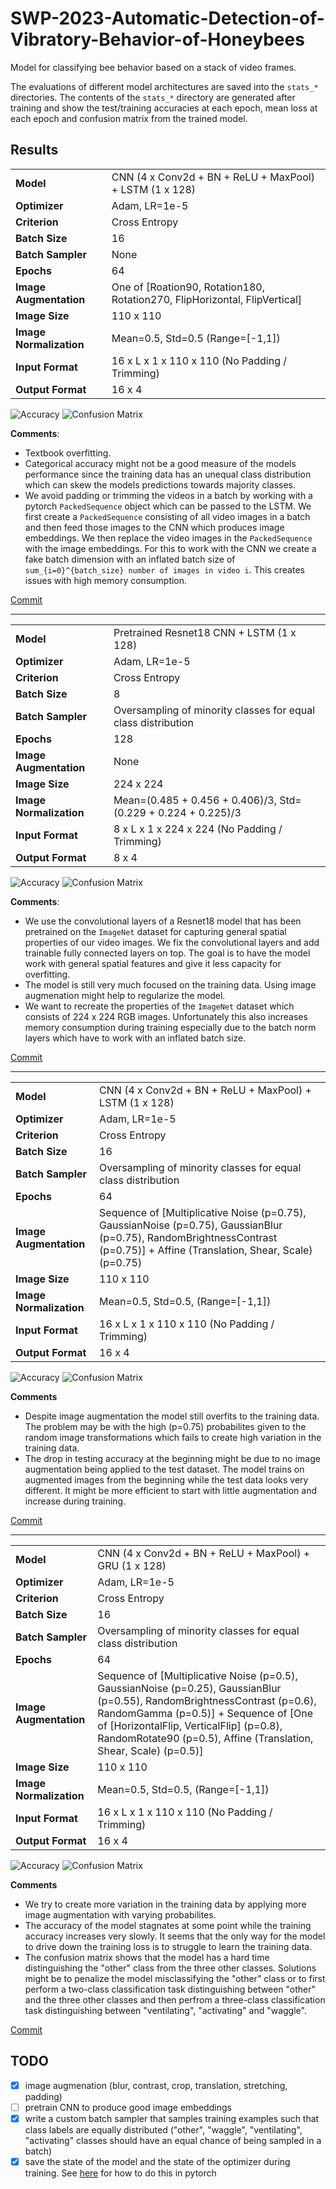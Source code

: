 # SWP-2023-Automatic-Detection-of-Vibratory-Behavior-of-Honeybees

Model for classifying bee behavior based on a stack of video frames.

The evaluations of different model architectures are saved into the `stats_*` directories.
The contents of the `stats_*` directory are generated after training and show the test/training accuracies at each epoch,
mean loss at each epoch and confusion matrix from the trained model.

## Results

<table>
      <tr><td><b>Model</b></td><td>CNN (4 x Conv2d + BN + ReLU + MaxPool) + LSTM (1 x 128)</td></tr>
      <tr></tr>
      <tr><td><b>Optimizer</b></td><td>Adam, LR=1e-5</td></tr>
      <tr></tr>
      <tr><td><b>Criterion</b></td><td>Cross Entropy</td></tr>
      <tr></tr>
      <tr><td><b>Batch Size</b></td><td>16</td></tr>
      <tr></tr>
      <tr><td><b>Batch Sampler</b></td><td>None</td></tr>
      <tr></tr>
      <tr><td><b>Epochs</b></td><td>64</td></tr>
      <tr></tr>
      <tr><td><b>Image Augmentation</b></td><td>One of [Roation90, Rotation180, Rotation270, FlipHorizontal, FlipVertical]</td></tr>
      <tr></tr>
      <tr><td><b>Image Size</b></td><td>110 x 110</td></tr>
      <tr></tr>
      <tr><td><b>Image Normalization</b></td><td>Mean=0.5, Std=0.5 (Range=[-1,1])</td></tr>
      <tr></tr>
      <tr><td><b>Input Format</b></td><td>16 x L x 1 x 110 x 110 (No Padding / Trimming)</td></tr>
      <tr></tr>
      <tr><td><b>Output Format</b></td><td>16 x 4</td></tr>
</table>

![Accuracy](stats_20230602T2153/accuracy.jpg)
![Confusion Matrix](stats_20230602T2153/confusion.jpg)

**Comments**:

-   Textbook overfitting.
-   Categorical accuracy might not be a good measure of the models performance since the training data has an unequal class distribution which can skew the models predictions towards majority classes.
-   We avoid padding or trimming the videos in a batch by working with a pytorch `PackedSequence` object which can be passed to the LSTM. We first create a `PackedSequence` consisting of all video images in a batch and then feed those images to the CNN which produces image embeddings. We then replace the video images in the `PackedSequence` with the image embeddings. For this to work with the CNN we create a fake batch dimension with an inflated batch size of `sum_{i=0}^{batch_size} number of images in video i`. This creates issues with high memory consumption.

[Commit](https://github.com/linusb20/SWP-2023-Automatic-Detection-of-Vibratory-Behavior-of-Honeybees/tree/88d970d3a00ca256deca7df1c247fb15534aedfb)

---

<table>
      <tr><td><b>Model</b></td><td>Pretrained Resnet18 CNN + LSTM (1 x 128)</td></tr>
      <tr></tr>
      <tr><td><b>Optimizer</b></td><td>Adam, LR=1e-5</td></tr>
      <tr></tr>
      <tr><td><b>Criterion</b></td><td>Cross Entropy</td></tr>
      <tr></tr>
      <tr><td><b>Batch Size</b></td><td>8</td></tr>
      <tr></tr>
      <tr><td><b>Batch Sampler</b></td><td>Oversampling of minority classes for equal class distribution</td></tr>
      <tr></tr>
      <tr><td><b>Epochs</b></td><td>128</td></tr>
      <tr></tr>
      <tr><td><b>Image Augmentation</b></td><td>None</td></tr>
      <tr></tr>
      <tr><td><b>Image Size</b></td><td>224 x 224</td></tr>
      <tr></tr>
      <tr><td><b>Image Normalization</b></td><td>Mean=(0.485 + 0.456 + 0.406)/3, Std=(0.229 + 0.224 + 0.225)/3
      <tr></tr>
      <tr><td><b>Input Format</b></td><td>8 x L x 1 x 224 x 224 (No Padding / Trimming)</td></tr>
      <tr></tr>
      <tr><td><b>Output Format</b></td><td>8 x 4</td></tr>
</table>

![Accuracy](stats_20230628T2053/accuracy.jpg)
![Confusion Matrix](stats_20230628T2053/confusion.jpg)

**Comments**:

-   We use the convolutional layers of a Resnet18 model that has been pretrained on the `ImageNet` dataset for capturing general spatial properties of our video images. We fix the convolutional layers and add trainable fully connected layers on top. The goal is to have the model work with general spatial features and give it less capacity for overfitting.
-   The model is still very much focused on the training data. Using image augmenation might help to regularize the model.
-   We want to recreate the properties of the `ImageNet` dataset which consists of 224 x 224 RGB images. Unfortunately this also increases memory consumption during training especially due to the batch norm layers which have to work with an inflated batch size.

[Commit](https://github.com/linusb20/SWP-2023-Automatic-Detection-of-Vibratory-Behavior-of-Honeybees/tree/752247b39ea119aeb035c3890389d617235ddb0f)

---

<table>
      <tr><td><b>Model</b></td><td>CNN (4 x Conv2d + BN + ReLU + MaxPool) + LSTM (1 x 128)</td></tr>
      <tr></tr>
      <tr><td><b>Optimizer</b></td><td>Adam, LR=1e-5</td></tr>
      <tr></tr>
      <tr><td><b>Criterion</b></td><td>Cross Entropy</td></tr>
      <tr></tr>
      <tr><td><b>Batch Size</b></td><td>16</td></tr>
      <tr></tr>
      <tr><td><b>Batch Sampler</b></td><td>Oversampling of minority classes for equal class distribution</td></tr>
      <tr></tr>
      <tr><td><b>Epochs</b></td><td>64</td></tr>
      <tr></tr>
      <tr><td><b>Image Augmentation</b></td><td>Sequence of [Multiplicative Noise (p=0.75), GaussianNoise (p=0.75), GaussianBlur (p=0.75), RandomBrightnessContrast (p=0.75)] + Affine (Translation, Shear, Scale) (p=0.75)</td></tr>
      <tr></tr>
      <tr><td><b>Image Size</b></td><td>110 x 110</td></tr>
      <tr></tr>
      <tr><td><b>Image Normalization</b></td><td>Mean=0.5, Std=0.5, (Range=[-1,1]) 
      <tr></tr>
      <tr><td><b>Input Format</b></td><td>16 x L x 1 x 110 x 110 (No Padding / Trimming)</td></tr>
      <tr></tr>
      <tr><td><b>Output Format</b></td><td>16 x 4</td></tr>
</table>

![Accuracy](stats_20230629T1351/accuracy.jpg)
![Confusion Matrix](stats_20230629T1351/confusion.jpg)

**Comments**

-   Despite image augmentation the model still overfits to the training data. The problem may be with the high (p=0.75) probabilites given to the random image transformations which fails to create high variation in the training data.
-   The drop in testing accuracy at the beginning might be due to no image augmentation being applied to the test dataset. The model trains on augmented images from the beginning while the test data looks very different. It might be more efficient to start with little augmentation and increase during training.

[Commit](https://github.com/linusb20/SWP-2023-Automatic-Detection-of-Vibratory-Behavior-of-Honeybees/tree/1759dd9186f721af0180c30c0572f13b75b10826)

---

<table>
      <tr><td><b>Model</b></td><td>CNN (4 x Conv2d + BN + ReLU + MaxPool) + GRU (1 x 128)</td></tr>
      <tr></tr>
      <tr><td><b>Optimizer</b></td><td>Adam, LR=1e-5</td></tr>
      <tr></tr>
      <tr><td><b>Criterion</b></td><td>Cross Entropy</td></tr>
      <tr></tr>
      <tr><td><b>Batch Size</b></td><td>16</td></tr>
      <tr></tr>
      <tr><td><b>Batch Sampler</b></td><td>Oversampling of minority classes for equal class distribution</td></tr>
      <tr></tr>
      <tr><td><b>Epochs</b></td><td>64</td></tr>
      <tr></tr>
      <tr><td><b>Image Augmentation</b></td><td>Sequence of [Multiplicative Noise (p=0.5), GaussianNoise (p=0.25), GaussianBlur (p=0.55), RandomBrightnessContrast (p=0.6), RandomGamma (p=0.5)] + Sequence of [One of [HorizontalFlip, VerticalFlip] (p=0.8), RandomRotate90 (p=0.5), Affine (Translation, Shear, Scale) (p=0.5)] </td></tr>
      <tr></tr>
      <tr><td><b>Image Size</b></td><td>110 x 110</td></tr>
      <tr></tr>
      <tr><td><b>Image Normalization</b></td><td>Mean=0.5, Std=0.5, (Range=[-1,1]) 
      <tr></tr>
      <tr><td><b>Input Format</b></td><td>16 x L x 1 x 110 x 110 (No Padding / Trimming)</td></tr>
      <tr></tr>
      <tr><td><b>Output Format</b></td><td>16 x 4</td></tr>
</table>

![Accuracy](stats_20230701T1503/accuracy.jpg)
![Confusion Matrix](stats_20230701T1503/confusion.jpg)

**Comments**

-   We try to create more variation in the training data by applying more image augmentation with varying probabilites.
-   The accuracy of the model stagnates at some point while the training accuracy increases very slowly. It seems that the only way for the model to drive down the training loss is to struggle to learn the training data.
-   The confusion matrix shows that the model has a hard time distinguishing the "other" class from the three other classes. Solutions might be to penalize the model misclassifying the "other" class or to first perform a two-class classification task distinguishing between "other" and the three other classes and then perfrom a three-class classification task distinguishing between "ventilating", "activating" and "waggle".

[Commit](https://github.com/linusb20/SWP-2023-Automatic-Detection-of-Vibratory-Behavior-of-Honeybees/tree/4e0b5ba87022820b94f0fe583fee63be4e2fbc3c)

## TODO

-   [x] image augmenation (blur, contrast, crop, translation, stretching, padding)
-   [ ] pretrain CNN to produce good image embeddings
-   [x] write a custom batch sampler that samples training examples such that class labels are equally distributed ("other", "waggle", "ventilating", "activating" classes should have an equal chance of being sampled in a batch)
-   [x] save the state of the model and the state of the optimizer during training. See [here](https://pytorch.org/tutorials/beginner/saving_loading_models.html) for how to do this in pytorch
